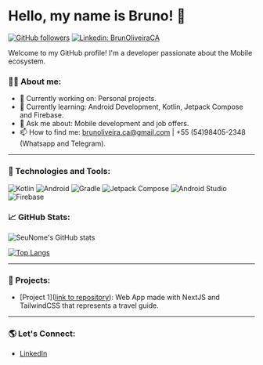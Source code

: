 # Hello, my name is Bruno! 👋

[![GitHub followers](https://img.shields.io/github/followers/seuusuario?label=Follow&style=social)](https://github.com/brunoliveiraca)
[![Linkedin: BrunOliveiraCA](https://img.shields.io/badge/-BrunOliveiraCA-blue?style=flat-square&logo=Linkedin&logoColor=white&link=https://www.linkedin.com/in/brunoliveiraca/)](https://www.linkedin.com/in/brunoliveiraca/)

Welcome to my GitHub profile! I'm a developer passionate about the Mobile ecosystem.

### 👨‍💻 About me:
- 🔭 Currently working on: Personal projects.
- 🌱 Currently learning: Android Development, Kotlin, Jetpack Compose and Firebase.
- 💬 Ask me about: Mobile development and job offers.
- 📫 How to find me: brunoliveira.ca@gmail.com | +55 (54)98405-2348 (Whatsapp and Telegram).

---

### 🚀 Technologies and Tools:
![Kotlin](https://img.shields.io/badge/Kotlin-0095D5?style=for-the-badge&logo=kotlin&logoColor=white)
![Android](https://img.shields.io/badge/Android-3DDC84?style=for-the-badge&logo=android&logoColor=white)
![Gradle](https://img.shields.io/badge/Gradle-02303A?style=for-the-badge&logo=gradle&logoColor=white)
![Jetpack Compose](https://img.shields.io/badge/Jetpack%20Compose-4285F4?style=for-the-badge&logo=jetpackcompose&logoColor=white)
![Android Studio](https://img.shields.io/badge/Android%20Studio-3DDC84?style=for-the-badge&logo=androidstudio&logoColor=white)
![Firebase](https://img.shields.io/badge/Firebase-FFCA28?style=for-the-badge&logo=firebase&logoColor=white)


### 📈 GitHub Stats:
![SeuNome's GitHub stats](https://github-readme-stats.vercel.app/api?username=brunoliveiraca&show_icons=true&theme=dark)

[![Top Langs](https://github-readme-stats.vercel.app/api/top-langs/?username=brunoliveiraca&layout=compact)](https://github.com/brunoliveiraca)

---

### 📂 Projects:
- [Project 1]([link to repository](https://github.com/BrunOliveiraCA/travel-app)): Web App made with NextJS and TailwindCSS that represents a travel guide.

---

### 🌎 Let's Connect:
- [LinkedIn](https://www.linkedin.com/in/brunoliveiraca/)
